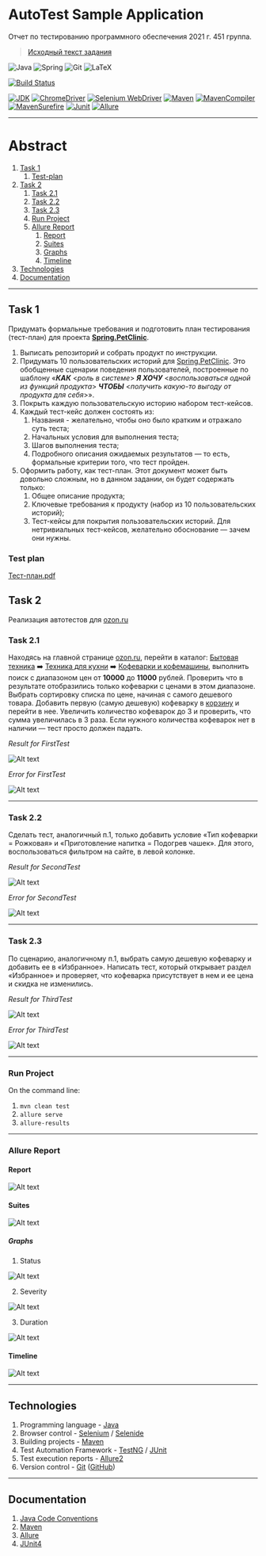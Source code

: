 # AutoTest Sample Application 
Отчет по тестированию программного обеспечения 2021 г. 451 группа.

> [Исходный текст задания](https://docs.google.com/document/d/18RBW8t4CCcIbdA06BKXMiwAmZx_uo7NBzxrFl8PQ90s/)


<img alt="Java" src="https://img.shields.io/badge/java-%23ED8B00.svg?&style=for-the-badge&logo=java&logoColor=white"/>
<img alt="Spring" src="https://img.shields.io/badge/spring%20-%236DB33F.svg?&style=for-the-badge&logo=spring&logoColor=white"/>
<img alt="Git" src="https://img.shields.io/badge/git%20-%23F05033.svg?&style=for-the-badge&logo=git&logoColor=white"/>
<img alt="LaTeX" src="https://img.shields.io/badge/latex%20-%23008080.svg?&style=for-the-badge&logo=latex&logoColor=white"/>


[![Build Status](https://travis-ci.org/joemccann/dillinger.svg?branch=master)](https://travis-ci.org/)

[![JDK](https://img.shields.io/badge/jdk-1.8.0-orange)](https://www.oracle.com/java/technologies/javase/8u271-relnotes.html)
[![ChromeDriver](https://img.shields.io/badge/chromedriver-87.0.4280.88-brightgreen)](https://chromedriver.storage.googleapis.com/index.html?path=87.0.4280.88/)
[![Selenium WebDriver](https://img.shields.io/badge/seleniumchromedriver-2.53.1-brightgreen)](https://www.javadoc.io/doc/org.seleniumhq.selenium/selenium-chrome-driver/2.53.1/org/openqa/selenium/chrome/ChromeDriver.html)
[![Maven](https://img.shields.io/badge/maven-3.6.3-blue)](https://maven.apache.org/docs/3.6.3/release-notes.html)
[![MavenCompiler](https://img.shields.io/badge/mavencompiler-3.5.1-blue)](https://mvnrepository.com/artifact/org.apache.maven.plugins/maven-compiler-plugin/3.5.1)
[![MavenSurefire](https://img.shields.io/badge/mavensurefire-2.22.2-blue)](https://mvnrepository.com/artifact/org.apache.maven.plugins/maven-surefire-plugin/2.22.2)
[![Junit](https://img.shields.io/badge/junit-4.12-red)](https://mvnrepository.com/artifact/junit/junit/4.12)
[![Allure](https://img.shields.io/badge/allure-2.10.0-blueviolet)](https://bintray.com/qameta/maven/allure2/2.10.0)

____

# Abstract
1. [Task 1](#task-1)
   1. [Test-plan](#test-plan)
2. [Task 2](#task-2)
   1. [Task 2.1](#task-21)
   2. [Task 2.2](#task-22)
   3. [Task 2.3](#task-23)
   4. [Run Project](#run-project)
   5. [Allure Report](#allure-report)
      1. [Report](#report)
      2. [Suites](#suites)
      3. [Graphs](#graphs)
      4. [Timeline](#timeline)
3. [Technologies](#technologies)   
4. [Documentation](#documentation)

____


## Task 1
Придумать формальные требования и подготовить план тестирования (тест-план) для проекта [**Spring.PetClinic**](https://github.com/spring-projects/spring-petclinic).
1. Выписать репозиторий и собрать продукт по инструкции.
2. Придумать 10 пользовательских историй для [Spring.PetClinic](https://github.com/spring-projects/spring-petclinic). 
   Это обобщенные сценарии поведения пользователей, построенные по шаблону «***КАК*** <*роль в системе*> ***Я ХОЧУ*** 
   <*воспользоваться одной из функций продукта*> ***ЧТОБЫ*** <*получить какую-то выгоду от продукта для себя*>».
3. Покрыть каждую пользовательскую историю набором тест-кейсов.
4. Каждый тест-кейс должен состоять из:   
   1. Названия - желательно, чтобы оно было кратким и отражало суть теста; 
   2. Начальных условия для выполнения теста;
   3. Шагов выполнения теста;
   4. Подробного описания ожидаемых результатов — то есть, формальные критерии того, что тест пройден.
5. Оформить работу, как тест-план. Этот документ может быть довольно сложным, но в данном задании, он будет содержать только:
    1. Общее описание продукта;
    2. Ключевые требования к продукту (набор из 10 пользовательских историй);
    3. Тест-кейсы для покрытия пользовательских историй. Для нетривиальных тест-кейсов, желательно обоснование — зачем они нужны.
    
### Test plan

[Тест-план.pdf](Task1_TestPlan/testreport.pdf)

## Task 2
Реализация автотестов для <a href="https://ozon.ru">ozon.ru</a>

### Task 2.1
Находясь на главной странице <a href="https://ozon.ru">ozon.ru</a>, перейти в каталог: [Бытовая техника](https://www.ozon.ru/category/bytovaya-tehnika-10500/) :arrow_right: 
[Техника для кухни](https://www.ozon.ru/category/tehnika-dlya-kuhni-10523/) :arrow_right: [Кофеварки и кофемашины](https://www.ozon.ru/category/kofevarki-i-kofemashiny-10530/),
выполнить поиск с диапазоном цен от **10000** до **11000** рублей. 
Проверить что в результате отобразились только кофеварки с ценами в этом диапазоне. 
Выбрать сортировку списка по цене, начиная с самого дешевого товара. 
Добавить первую (самую дешевую) кофеварку в [корзину](https://www.ozon.ru/cart) и перейти в нее. 
Увеличить количество кофеварок до 3 и проверить, что сумма увеличилась в 3 раза. 
Если нужного количества кофеварок нет в наличии — тест просто должен падать.

*Result for FirstTest*

![Alt text](allure_screenshots/FirstTest/Test9_Basket.png?raw=true "Result for FirstTest")

*Error for FirstTest*

![Alt text](allure_screenshots/FirstTest/Error_FirstTest.png?raw=true "Result for FirstTest")

____

### Task 2.2
Сделать тест, аналогичный п.1, только добавить условие «Тип кофеварки = Рожковая» и «Приготовление напитка = Подогрев чашек».
Для этого, воспользоваться фильтром на сайте, в левой колонке.

*Result for SecondTest*

![Alt text](allure_screenshots/SecondTest/Test_11_Basket_2.png?raw=true "Result for SecondTest")

*Error for SecondTest*

![Alt text](allure_screenshots/SecondTest/Error_SecondTest.png?raw=true "Result for SecondTest")

____

### Task 2.3
По сценарию, аналогичному п.1, выбрать самую дешевую кофеварку и добавить ее в «Избранное». Написать тест, который открывает раздел «Избранное» и проверяет, что кофеварка присутствует в нем и ее цена и скидка не изменились.

*Result for ThirdTest*

![Alt text](allure_screenshots/ThirdTest/Test8_Favorites_2.png?raw=true "Result for ThirdTest")

*Error for ThirdTest*

![Alt text](allure_screenshots/ThirdTest/Error_ThirdTest.png?raw=true "Result for ThirdTest")

____

### Run Project

On the command line:

1. `mvn clean test`
2. `allure serve`
3. `allure-results`

____


### Allure Report

#### Report

![Alt text](allure_screenshots/Other/01_allure_report.png?raw=true "Allure Report")

#### Suites

![Alt text](allure_screenshots/Other/02_allure_suites.png?raw=true "Allure Suites")

##### Graphs
1. Status

![Alt text](allure_screenshots/Other/01_allure_report.png?raw=true "Allure Status")

2. Severity

![Alt text](allure_screenshots/Other/04_allure_severity.png?raw=true "Allure Severity")

3. Duration

![Alt text](allure_screenshots/Other/05_allure_duration.png?raw=true "Allure Duration")

#### Timeline

![Alt text](allure_screenshots/Other/06_allure_timeline.png?raw=true "Allure Timeline")

____


## Technologies

1. Programming language - [Java](https://www.java.com/)
2. Browser control - [Selenium](https://www.selenium.dev/) / [Selenide](https://ru.selenide.org/)
3. Building projects - [Maven](https://maven.apache.org/)
4. Test Automation Framework - [TestNG](https://testng.org/doc/) / [JUnit](https://junit.org/junit5/)
5. Test execution reports - [Allure2](https://docs.qameta.io/allure/)
6. Version control - [Git](https://git-scm.com/) ([GitHub](https://github.com/))

____

## Documentation

1. [Java Code Conventions](http://www.magnumblog.space/other/131-translating-java-code-conventions)
2. [Maven](https://proselyte.net/tutorials/maven/)
3. [Allure](https://docs.qameta.io/allure/)
4. [JUnit4](https://junit.org/junit4/)
